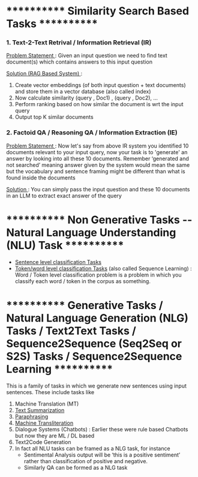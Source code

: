 # ********** Similarity Search Based Tasks ********** 

### 1. Text-2-Text Retrival / Information Retrieval (IR)

<ins> Problem Statement </ins> : Given an input question we need to find text document(s) which contains answers to this input question

<ins> Solution (RAG Based System) </ins> : 
1. Create vector embeddings (of both input question + text documents) and store them in a vector database (also called index)
2. Now calculate similarity (query , Doc1) , (query , Doc2), ... 
4. Perform ranking based on how similar the document is wrt the input query
5. Output top K similar documents



### 2. Factoid QA / Reasoning QA / Information Extraction (IE)
<ins> Problem Statement </ins> : Now let's say from above IR system you identified 10 documents relevant to your input query, now your task is to 'generate' an answer by looking into all these 10 documents. Remember ‘generated and not searched’ meaning answer given by the system would mean the same but the vocabulary and sentence framing might be different than what is found inside the documents

<ins> Solution </ins> : 
You can simply pass the input question and these 10 documents in an LLM to extract exact answer of the query








# ********** Non Generative Tasks -- Natural Language Understanding (NLU) Task ********** 
- [Sentence level classification Tasks](https://github.com/khetansarvesh/NLP/tree/main/unitask_downstream_nlp/Sentence-Level-Classification)
- [Token/word level classification Tasks](https://github.com/khetansarvesh/NLP/tree/main/unitask_downstream_nlp/Word-Level-Classification) (also called Sequence Learning) : Word / Token level classification problem is a problem in which you classify each word / token in the corpus as something.









# ********** Generative Tasks / Natural Language Generation (NLG) Tasks / Text2Text Tasks / Sequence2Sequence (Seq2Seq or S2S) Tasks / Sequence2Sequence Learning **********
This is a family of tasks in which we generate new sentences using input sentences. These include tasks like
  1. Machine Translation (MT)
  2. [Text Summarization](https://github.com/khetansarvesh/NLP/tree/main/unitask_downstream_nlp/text_summarization)
  3. [Paraphrasing](https://github.com/khetansarvesh/NLP/blob/main/unitask_downstream_nlp/imgs/paraphrase.png)
  4. [Machine Transliteration](https://github.com/khetansarvesh/NLP/blob/main/unitask_downstream_nlp/imgs/trans.png)
  5. Dialogue Systems (Chatbots) : Earlier these were rule based Chatbots but now they are ML / DL based
  6. Text2Code Generation
  7. In fact all NLU tasks can be framed as a NLG task, for instance
     - Sentimental Analysis output will be ‘this is a positive sentiment’ rather than classification of positive and negative.
     - Similarly QA can be formed as a NLG task

